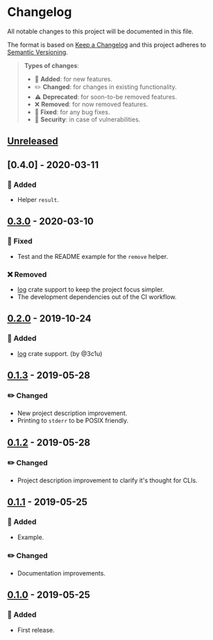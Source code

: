 # Changelog

All notable changes to this project will be documented in this file.

The format is based on [Keep a Changelog](http://keepachangelog.com/en/1.0.0/)
and this project adheres to [Semantic Versioning](http://semver.org/spec/v2.0.0.html).

> **Types of changes**:
>
> - 🎉 **Added**: for new features.
> - ✏️ **Changed**: for changes in existing functionality.
> - ⚠️ **Deprecated**: for soon-to-be removed features.
> - ❌ **Removed**: for now removed features.
> - 🐛 **Fixed**: for any bug fixes.
> - 👾 **Security**: in case of vulnerabilities.

## [Unreleased]

## [0.4.0] - 2020-03-11

### 🎉 Added

- Helper `result`.

## [0.3.0] - 2020-03-10

### 🐛 Fixed

- Test and the README example for the `remove` helper.

### ❌ Removed

- [log](https://github.com/rust-lang-nursery/log) crate support to keep the project focus simpler.
- The development dependencies out of the CI workflow.

## [0.2.0] - 2019-10-24

### 🎉 Added

- [log](https://github.com/rust-lang-nursery/log) crate support. (by @3c1u)

## [0.1.3] - 2019-05-28

### ✏️ Changed

- New project description improvement.
- Printing to `stderr` to be POSIX friendly.

## [0.1.2] - 2019-05-28

### ✏️ Changed

- Project description improvement to clarify it's thought for CLIs.

## [0.1.1] - 2019-05-25

### 🎉 Added

- Example.

### ✏️ Changed

- Documentation improvements.

## [0.1.0] - 2019-05-25

### 🎉 Added

- First release.

[unreleased]: https://github.com/jesusprubio/leg/compare/v0.3.0...HEAD
[0.3.0]: https://github.com/jesusprubio/leg/compare/v0.2.0...v0.3.0
[0.2.0]: https://github.com/jesusprubio/leg/compare/v0.1.3...v0.2.0
[0.1.3]: https://github.com/jesusprubio/leg/compare/v0.1.2...v0.1.3
[0.1.2]: https://github.com/jesusprubio/leg/compare/v0.1.1...v0.1.2
[0.1.1]: https://github.com/jesusprubio/leg/compare/v0.1.0...v0.1.1
[0.1.0]: https://github.com/jesusprubio/leg/compare/931c49f3fb54e24c44562e6082a915655d18be2e...v0.1.0
